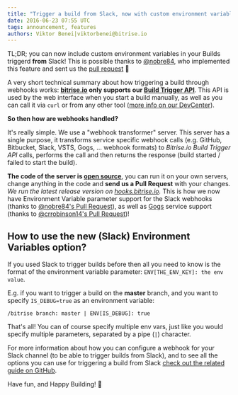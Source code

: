 ```yaml
---
title: "Trigger a build from Slack, now with custom environment variables!"
date: 2016-06-23 07:55 UTC
tags: announcement, features
authors: Viktor Benei|viktorbenei@bitrise.io
---
```


TL;DR; you can now include custom environment variables in your
Builds triggerd **from** Slack! This is possible thanks to [@nobre84](https://github.com/nobre84),
who implemented this feature and sent us the [pull request](https://github.com/bitrise-io/bitrise-webhooks/pull/4) 🚀

A very short technical summary about how triggering a build through webhooks works:
**[bitrise.io](https://www.bitrise.io/) only supports our [Build Trigger API](http://devcenter.bitrise.io/docs/build-trigger-api)**.
This API is used by the web interface when you start a build manually, as well as you can call it
via `curl` or from any other tool ([more info on our DevCenter](http://devcenter.bitrise.io/docs/build-trigger-api)).

**So then how are webhooks handled?**

It's really simple. We use a "webhook transformer" server.
This server has a single purpose, it transforms service specific webhook calls (e.g.
GitHub, Bitbucket, Slack, VSTS, Gogs, ... webhook formats) to *Bitrise.io Build Trigger API*
calls, performs the call and then returns the response (build started / failed to start the build).

**The code of the server is [open source](https://github.com/bitrise-io/bitrise-webhooks)**, you can run it on
your own servers, change anything in the code and **send us a Pull Request** with your changes.
*We run the latest release version on [hooks.bitrise.io](http://hooks.bitrise.io/).*
This is how we now have Environment Variable parameter support for the Slack webhooks
(thanks to [@nobre84's Pull Request](https://github.com/bitrise-io/bitrise-webhooks/pull/4)),
as well as [Gogs](https://gogs.io/) service support
(thanks to [@crrobinson14's Pull Request](https://github.com/bitrise-io/bitrise-webhooks/pull/3))!


## How to use the new (Slack) Environment Variables option?

If you used Slack to trigger builds before then all you need to know is the format of
the environment variable parameter: `ENV[THE_ENV_KEY]: the env value`.

E.g. if you want to trigger a build on the **master** branch,
and you want to specify `IS_DEBUG=true` as an environment variable:

`/bitrise branch: master | ENV[IS_DEBUG]: true`

That's all! You can of course specify multiple env vars, just like you would
specify multiple parameters, separated by a pipe (`|`) character.

For more information about how you can configure a webhook for your Slack
channel (to be able to trigger builds from Slack),
and to see all the options you can use for triggering a build from Slack
[check out the related guide on GitHub](https://github.com/bitrise-io/bitrise-webhooks#slack---setup--usage).

Have fun, and Happy Building! 🚀
